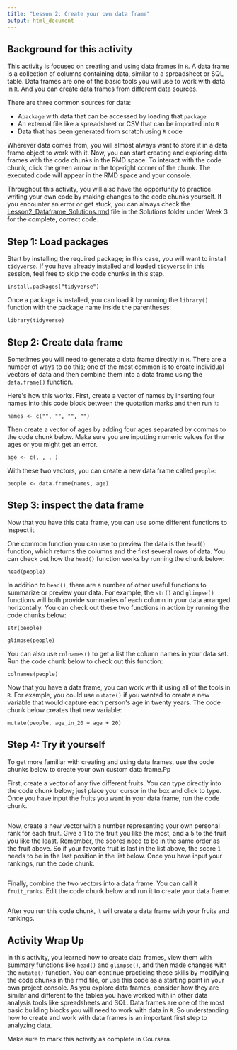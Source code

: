 ```yaml
---
title: "Lesson 2: Create your own data frame"
output: html_document
---
```


## Background for this activity

This activity is focused on creating and using data frames in `R`. A data frame is a collection of columns containing data, similar to a spreadsheet or SQL table. Data frames are one of the basic tools you will use to work with data in `R`. And you can create data frames from different data sources.  

There are three common sources for data:

- A`package` with data that can be accessed by loading that `package`
- An external file like a spreadsheet or CSV that can be imported into `R`
- Data that has been generated from scratch using `R` code

Wherever data comes from, you will almost always want to store it in a data frame object to work with it. Now, you can start creating and exploring data frames with the code chunks in the RMD space. To interact with the code chunk, click the green arrow in the top-right corner of the chunk. The executed code will appear in the RMD space and your console.

Throughout this activity, you will also have the opportunity to practice writing your own code by making changes to the code chunks yourself. If you encounter an error or get stuck, you can always check the [Lesson2_Dataframe_Solutions.rmd](Lesson2_Dataframe_Solutions.md) file in the Solutions folder under Week 3 for the complete, correct code.

## Step 1: Load packages

Start by installing the required package; in this case, you will want to install `tidyverse`. If you have already installed and loaded `tidyverse` in this session, feel free to skip the code chunks in this step.

```{r}
install.packages("tidyverse")
```

Once a package is installed, you can load it by running the `library()` function with the package name inside the parentheses:

```{r}
library(tidyverse)
```

## Step 2: Create data frame

Sometimes you will need to generate a data frame directly in `R`. There are a number of ways to do this; one of the most common is to create individual vectors of data and then combine them into a data frame using the `data.frame()` function.

Here's how this works. First, create a vector of names by inserting four names into this code block between the quotation marks and then run it:

```{r}
names <- c("", "", "", "")
```

Then create a vector of ages by adding four ages separated by commas to the code chunk below. Make sure you are inputting numeric values for the ages or you might get an error.

```{r}
age <- c(, , , )
```

With these two vectors, you can create a new data frame called `people`:

```{r}
people <- data.frame(names, age)
```

## Step 3: inspect the data frame

Now that you have this data frame, you can use some different functions to inspect it.

One common function you can use to preview the data is the `head()` function, which returns the columns and the first several rows of data. You can check out how the `head()` function works by running the chunk below:

```{r}
head(people)
```

In addition to `head()`, there are a number of other useful functions to summarize or preview your data. For example, the `str()` and `glimpse()` functions will both provide summaries of each column in your data arranged horizontally. You can check out these two functions in action by running the code chunks below:

```{r}
str(people)
```

```{r}
glimpse(people)
```

You can also use `colnames()` to get a list the column names in your data set. Run the code chunk below to check out this function:

```{r}
colnames(people)
```

Now that you have a data frame, you can work with it using all of the tools in `R`. For example, you could use `mutate()` if you wanted to create a new variable that would capture each person's age in twenty years. The code chunk below creates that new variable:

```{r}
mutate(people, age_in_20 = age + 20)
```

## Step 4: Try it yourself

To get more familiar with creating and using data frames, use the code chunks below to create your own custom data frame.Pp

First, create a vector of any five different fruits. You can type directly into the code chunk below; just place your cursor in the box and click to type. Once you have input the fruits you want in your data frame, run the code chunk.

```{r}

```

Now, create a new vector with a number representing your own personal rank for each fruit. Give a 1 to the fruit you like the most, and a 5 to the fruit you like the least. Remember, the scores need to be in the same order as the fruit above. So if your favorite fruit is last in the list above, the score `1` needs to be in the last position in the list below. Once you have input your rankings, run the code chunk.

```{r}

```

Finally, combine the two vectors into a data frame. You can call it `fruit_ranks`. Edit the code chunk below and run it to create your data frame.

```{r}

```

After you run this code chunk, it will create a data frame with your fruits and rankings.  

## Activity Wrap Up

In this activity, you learned how to create data frames, view them with summary functions like `head()` and `glimpse()`, and then made changes with the `mutate()` function. You can continue practicing these skills by modifying the code chunks in the rmd file, or use this code as a starting point in your own project console. As you explore data frames, consider how they are similar and different to the tables you have worked with in other data analysis tools like spreadsheets and SQL. Data frames are one of the most basic building blocks you will need to work with data in `R`. So understanding how to create and work with data frames is an important first step to analyzing data.  

Make sure to mark this activity as complete in Coursera.
